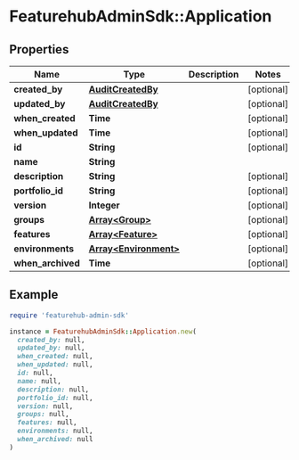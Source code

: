 # FeaturehubAdminSdk::Application

## Properties

| Name | Type | Description | Notes |
| ---- | ---- | ----------- | ----- |
| **created_by** | [**AuditCreatedBy**](AuditCreatedBy.md) |  | [optional] |
| **updated_by** | [**AuditCreatedBy**](AuditCreatedBy.md) |  | [optional] |
| **when_created** | **Time** |  | [optional] |
| **when_updated** | **Time** |  | [optional] |
| **id** | **String** |  | [optional] |
| **name** | **String** |  |  |
| **description** | **String** |  | [optional] |
| **portfolio_id** | **String** |  | [optional] |
| **version** | **Integer** |  | [optional] |
| **groups** | [**Array&lt;Group&gt;**](Group.md) |  | [optional] |
| **features** | [**Array&lt;Feature&gt;**](Feature.md) |  | [optional] |
| **environments** | [**Array&lt;Environment&gt;**](Environment.md) |  | [optional] |
| **when_archived** | **Time** |  | [optional] |

## Example

```ruby
require 'featurehub-admin-sdk'

instance = FeaturehubAdminSdk::Application.new(
  created_by: null,
  updated_by: null,
  when_created: null,
  when_updated: null,
  id: null,
  name: null,
  description: null,
  portfolio_id: null,
  version: null,
  groups: null,
  features: null,
  environments: null,
  when_archived: null
)
```

